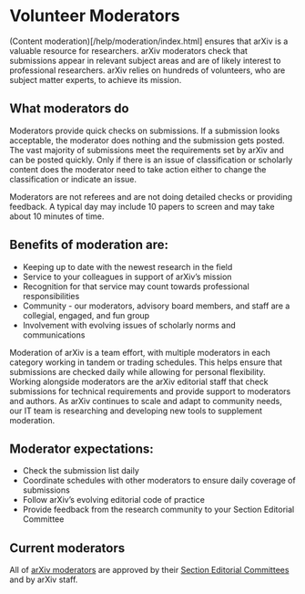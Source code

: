 # Volunteer Moderators

(Content moderation)[/help/moderation/index.html] ensures that arXiv is a valuable resource for researchers. arXiv moderators check that submissions appear in relevant subject areas and are of likely interest to professional researchers. arXiv relies on hundreds of volunteers, who are subject matter experts, to achieve its mission.

## What moderators do

Moderators provide quick checks on submissions. If a submission looks acceptable, the moderator does nothing and the submission gets posted. The vast majority of submissions meet the requirements set by arXiv and can be posted quickly. Only if there is an issue of classification or scholarly content does the moderator need to take action either to change the classification or indicate an issue.

Moderators are not referees and are not doing detailed checks or providing feedback. A typical day may include 10 papers to screen and may take about 10 minutes of time.

## Benefits of moderation are:

- Keeping up to date with the newest research in the field
- Service to your colleagues in support of arXiv’s mission
- Recognition for that service may count towards professional responsibilities
- Community - our moderators, advisory board members, and staff are a collegial, engaged, and fun group
- Involvement with evolving issues of scholarly norms and communications

Moderation of arXiv is a team effort, with multiple moderators in each category working in tandem or trading schedules. This helps ensure that submissions are checked daily while allowing for personal flexibility. Working alongside moderators are the arXiv editorial staff that check submissions for technical requirements and provide support to moderators and authors. As arXiv continues to scale and adapt to community needs, our IT team is researching and developing new tools to supplement moderation.

## Moderator expectations:

- Check the submission list daily
- Coordinate schedules with other moderators to ensure daily coverage of submissions
- Follow arXiv’s evolving editorial code of practice
- Provide feedback from the research community to your Section Editorial Committee

## Current moderators

All of [arXiv moderators](https://arxiv.org/moderators) are approved by their [Section Editorial Committees](../../about/people/editorial_advisory_council.md#section-editorial-committees) and by arXiv staff.
